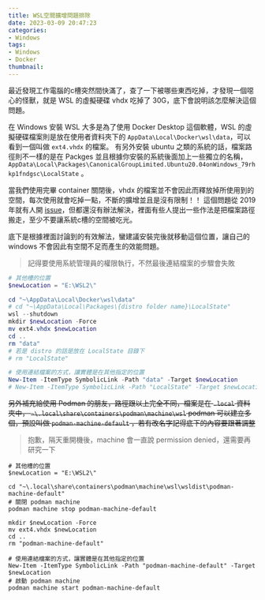 ```yaml
---
title: WSL空間擴增問題排除
date: 2023-03-09 20:47:23
categories:
- Windows
tags:
- Windows
- Docker
thumbnail:
---
```


最近發現工作電腦的c槽突然間快滿了，查了一下被哪些東西吃掉，才發現一個噁心的怪獸，就是 WSL 的虛擬硬碟 vhdx 吃掉了 30G，底下會說明該怎麼解決這個問題。

<!-- more -->

在 Windows 安裝 WSL 大多是為了使用 Docker Desktop 這個軟體，WSL 的虛擬硬碟檔案則是放在使用者資料夾下的 `AppData\Local\Docker\wsl\data`，可以看到一個叫做 `ext4.vhdx` 的檔案。
有另外安裝 ubuntu 之類的系統的話，檔案路徑則不一樣的是在 Packges 並且根據你安裝的系統後面加上一些獨立的名稱， `AppData\Local\Packages\CanonicalGroupLimited.Ubuntu20.04onWindows_79rhkp1fndgsc\LocalState` 。

當我們使用完畢 container 關閉後，vhdx 的檔案並不會因此而釋放掉所使用到的空間，每次使用就會吃掉一點，不斷的擴增並且是沒有限制！！
這個問題從 2019 年就有人開 [issue](https://github.com/microsoft/WSL/issues/4699)，但都還沒有辦法解決，裡面有些人提出一些作法是把檔案路徑搬走，至少不要讓系統c槽的空間被吃光。

底下是根據裡面討論到的有效解法，蠻建議安裝完後就移動這個位置，讓自己的 windows 不會因此有空間不足而產生的效能問題。

> 記得要使用系統管理員的權限執行，不然最後連結檔案的步驟會失敗

```powershell
# 其他槽的位置
$newLocation = "E:\WSL2\"

cd "~\AppData\Local\Docker\wsl\data"
# cd "~\AppData\Local\Packages\{distro folder name}\LocalState"
wsl --shutdown
mkdir $newLocation -Force
mv ext4.vhdx $newLocation
cd ..
rm "data"
# 若是 distro 的話是放在 LocalState 目錄下
# rm "LocalState"

# 使用連結檔案的方式，讓實體是在其他指定的位置
New-Item -ItemType SymbolicLink -Path "data" -Target $newLocation
# New-Item -ItemType SymbolicLink -Path "LocalState" -Target $newLocation
```

~~另外補充給使用 Podman 的朋友，路徑跟以上完全不同，檔案是在 `.local` 資料夾中， `~\.local\share\containers\podman\machine\wsl`
podman 可以建立多個，預設叫做 `podman-machine-default` ，若有改名字記得底下的內容要跟著調整~~

> 抱歉，隔天重開機後，machine 會一直說 permission denied，還需要再研究一下

```shell
# 其他槽的位置
$newLocation = "E:\WSL2\"

cd "~\.local\share\containers\podman\machine\wsl\wsldist\podman-machine-default"
# 關閉 podman machine
podman machine stop podman-machine-default

mkdir $newLocation -Force
mv ext4.vhdx $newLocation
cd ..
rm "podman-machine-default"

# 使用連結檔案的方式，讓實體是在其他指定的位置
New-Item -ItemType SymbolicLink -Path "podman-machine-default" -Target $newLocation
# 啟動 podman machine
podman machine start podman-machine-default
```


